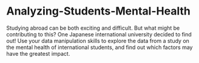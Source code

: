 # Analyzing-Students-Mental-Health
Studying abroad can be both exciting and difficult. But what might be contributing to this? One Japanese international university decided to find out!  Use your data manipulation skills to explore the data from a study on the mental health of international students, and find out which factors may have the greatest impact.
